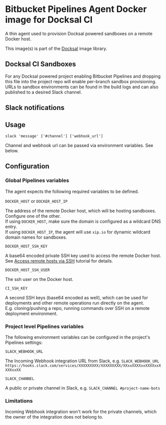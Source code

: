 # Bitbucket Pipelines Agent Docker image for Docksal CI

A thin agent used to provision Docksal powered sandboxes on a remote Docker host.

This image(s) is part of the [Docksal](http://docksal.io) image library.

## Docksal CI Sandboxes

For any Docksal powered project enabling Bitbucket Pipelines and dropping this file into the project repo will enable per-branch sandbox provisioning.
URLs to sandbox environments can be found in the build logs and can also published to a desired Slack channel.


## Slack notifications

## Usage

`slack 'message' ['#channel'] ['webhook_url']`

Channel and webhook url can be passed via environment variables. See below.

## Configuration

### Global Pipelines variables

The agent expects the following required variables to be defined.

`DOCKER_HOST` or `DOCKER_HOST_IP`

The address of the remote Docker host, which will be hosting sandboxes. Configure one of the other.  
If using `DOCKER_HOST`, make sure the domain is configured as a wildcard DNS entry.  
If using `DOCKER_HOST_IP`, the agent will use `xip.io` for dynamic wildcard domain names for sandboxes.

`DOCKER_HOST_SSH_KEY`

A base64 encoded private SSH key used to access the remote Docker host.  
See [Access remote hosts via SSH](https://confluence.atlassian.com/bitbucket/access-remote-hosts-via-ssh-847452940.html)
tutorial for details.

`DOCKER_HOST_SSH_USER`

The ssh user on the Docker host.

`CI_SSH_KEY`

A second SSH keys (base64 encoded as well), which can be used for deployments and other remote operations run directly on the agent.  
E.g. cloning/pushing a repo, running commands over SSH on a remote deployment environment.

### Project level Pipelines variables

The following environment variables can be configured in the project's Pipelines settings:

`SLACK_WEBHOOK_URL`

The Incoming Webhook integration URL from Slack, e.g. `SLACK_WEBHOOK_URL https://hooks.slack.com/services/XXXXXXXXX/XXXXXXXXX/XXxxXXXXxxXXXXxxXXXXxxXX`

`SLACK_CHANNEL`

A public or private channel in Slack, e.g. `SLACK_CHANNEL #project-name-bots`

### Limitations

Incoming Webhook integration won't work for the private channels, which the owner of the integration does not belong to.
